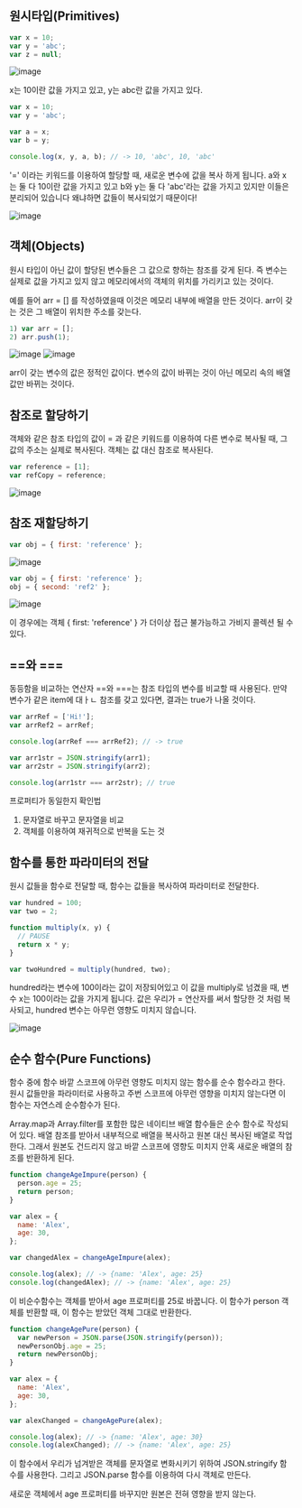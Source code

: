 ## 원시타입(Primitives)

```jsx
var x = 10;
var y = 'abc';
var z = null;
```

![image](https://user-images.githubusercontent.com/59503369/122058080-39e01d00-ce26-11eb-8446-b11593c8322b.png)

x는 10이란 값을 가지고 있고, y는 abc란 값을 가지고 있다.

```jsx
var x = 10;
var y = 'abc';

var a = x;
var b = y;

console.log(x, y, a, b); // -> 10, 'abc', 10, 'abc'
```

'=' 이라는 키워드를 이용하여 할당할 때, 새로운 변수에 값을 복사 하게 됩니다. a와 x는 둘 다 10이란 값을 가지고 있고 b와 y는 둘 다 'abc'라는 값을 가지고 있지만 이들은 분리되어 있습니다 왜냐하면 값들이 복사되었기 때문이다!

![image](https://user-images.githubusercontent.com/59503369/122058124-45334880-ce26-11eb-8145-b224c92ddda6.PNG)

## 객체(Objects)

원시 타입이 아닌 값이 할당된 변수들은 그 값으로 향하는 참조를 갖게 된다. 즉 변수는 실제로 값을 가지고 있지 않고 메모리에서의 객체의 위치를 가리키고 있는 것이다.

예를 들어 arr = [] 를 작성하였을때 이것은 메모리 내부에 배열을 만든 것이다. arr이 갖는 것은 그 배열이 위치한 주소를 갖는다.

```jsx
1) var arr = [];
2) arr.push(1);
```

![image](https://user-images.githubusercontent.com/59503369/122058192-567c5500-ce26-11eb-8af7-3c861fb5d4a5.PNG)
![image](https://user-images.githubusercontent.com/59503369/122058247-62681700-ce26-11eb-9cc8-84d2da101b3a.PNG)

arr이 갖는 변수의 값은 정적인 값이다. 변수의 값이 바뀌는 것이 아닌 메모리 속의 배열 값만 바뀌는 것이다.

## 참조로 할당하기

객체와 같은 참조 타입의 값이 = 과 같은 키워드를 이용하여 다른 변수로 복사될 때, 그 값의 주소는 실제로 복사된다. 객체는 값 대신 참조로 복사된다.

```jsx
var reference = [1];
var refCopy = reference;
```

![image](https://user-images.githubusercontent.com/59503369/122058361-8297d600-ce26-11eb-853b-3a96c73054bb.PNG)

## 참조 재할당하기

```jsx
var obj = { first: 'reference' };
```

![image](https://user-images.githubusercontent.com/59503369/122058443-95aaa600-ce26-11eb-8a4b-50b95d44c176.PNG)

```jsx
var obj = { first: 'reference' };
obj = { second: 'ref2' };
```

![image](https://user-images.githubusercontent.com/59503369/122058487-9fcca480-ce26-11eb-9cb4-6bc77f1873d5.PNG)

이 경우에는 객체 { first: 'reference' } 가 더이상 접근 불가능하고 가비지 콜렉션 될 수 있다.

## ==와 ===

동등함을 비교하는 연산자 ==와 ===는 참조 타입의 변수를 비교할 때 사용된다. 만약 변수가 같은 item에 대ㅏㄴ 참조를 갖고 있다면, 결과는 true가 나올 것이다.

```jsx
var arrRef = ['Hi!'];
var arrRef2 = arrRef;

console.log(arrRef === arrRef2); // -> true

var arr1str = JSON.stringify(arr1);
var arr2str = JSON.stringify(arr2);

console.log(arr1str === arr2str); // true
```

프로퍼티가 동일한지 확인법

1. 문자열로 바꾸고 문자열을 비교
2. 객체를 이용하여 재귀적으로 반복을 도는 것

## 함수를 통한 파라미터의 전달

원시 값들을 함수로 전달할 때, 함수는 값들을 복사하여 파라미터로 전달한다.

```jsx
var hundred = 100;
var two = 2;

function multiply(x, y) {
  // PAUSE
  return x * y;
}

var twoHundred = multiply(hundred, two);
```

hundred라는 변수에 100이라는 값이 저장되어있고 이 값을 multiply로 넘겼을 때, 변수 x는 100이라는 값을 가지게 됩니다. 값은 우리가 = 연산자를 써서 할당한 것 처럼 복사되고, hundred 변수는 아무런 영향도 미치지 않습니다.

![image](https://user-images.githubusercontent.com/59503369/122058525-aa873980-ce26-11eb-9c5f-ddf908742dfe.PNG)

## 순수 함수(Pure Functions)

함수 중에 함수 바깥 스코프에 아무런 영향도 미치지 않는 함수를 순수 함수라고 한다. 원시 값들만을 파라미터로 사용하고 주번 스코프에 아무런 영향을 미치지 않는다면 이 함수는 자연스레 순수함수가 된다.

Array.map과 Array.filter를 포함한 많은 네이티브 배열 함수들은 순수 함수로 작성되어 있다. 배열 참조를 받아서 내부적으로 배열을 복사하고 원본 대신 복사된 배열로 작업한다. 그래서 원본도 건드리지 않고 바깥 스코프에 영향도 미치지 안혹 새로운 배열의 참조를 반환하게 된다.

```jsx
function changeAgeImpure(person) {
  person.age = 25;
  return person;
}

var alex = {
  name: 'Alex',
  age: 30,
};

var changedAlex = changeAgeImpure(alex);

console.log(alex); // -> {name: 'Alex', age: 25}
console.log(changedAlex); // -> {name: 'Alex', age: 25}
```

이 비순수함수는 객체를 받아서 age 프로퍼티를 25로 바꿉니다. 이 함수가 person 객체를 반환할 때, 이 함수는 받았던 객체 그대로 반환한다.

```jsx
function changeAgePure(person) {
  var newPerson = JSON.parse(JSON.stringify(person));
  newPersonObj.age = 25;
  return newPersonObj;
}

var alex = {
  name: 'Alex',
  age: 30,
};

var alexChanged = changeAgePure(alex);

console.log(alex); // -> {name: 'Alex', age: 30}
console.log(alexChanged); // -> {name: 'Alex', age: 25}
```

이 함수에서 우리가 넘겨받은 객체를 문자열로 변화시키기 위하여 JSON.stringify 함수를 사용한다. 그리고 JSON.parse 함수를 이용하여 다시 객체로 만든다.

새로운 객체에서 age 프로퍼티를 바꾸지만 원본은 전혀 영향을 받지 않는다.

